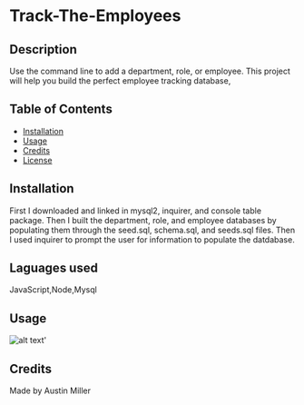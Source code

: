 
  # Track-The-Employees

## Description 

Use the command line to add a department, role, or employee. This project will help you build the perfect employee tracking database,


## Table of Contents 

* [Installation](#installation)
* [Usage](#usage)
* [Credits](#credits)
* [License](#license)


## Installation

First I downloaded and linked in mysql2, inquirer, and console table package. Then I built the department, role, and employee databases by populating them through the seed.sql, schema.sql, and seeds.sql files. Then I used inquirer to prompt the user for information to populate the datdabase. 

## Laguages used 

JavaScript,Node,Mysql

## Usage 

![alt text](assets/employeetrack.gif)'


## Credits

Made by Austin Miller